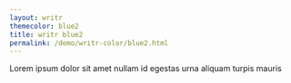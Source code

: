 ```yaml
---
layout: writr
themecolor: blue2
title: writr blue2
permalink: /demo/writr-color/blue2.html
---
```


Lorem ipsum dolor sit amet nullam id egestas urna aliquam turpis mauris 
